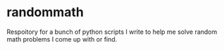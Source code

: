 # randommath

Respoitory for a bunch of python scripts I write to help me solve random math problems I come up with or find.
